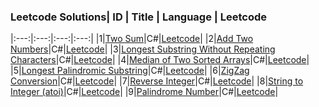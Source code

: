 ### Leetcode Solutions| ID | Title | Language | Leetcode 
|:---:|:---:|:---:|:---:|
|1|[Two Sum](https://github.com/mtmmy/Leetcode/blob/master/Csharp/Leetcode/0001_TwoSum)|C#|[Leetcode](https://leetcode.com/problems/two-sum)|
|2|[Add Two Numbers](https://github.com/mtmmy/Leetcode/blob/master/Csharp/Leetcode/0002_AddTwoNumbers)|C#|[Leetcode](https://leetcode.com/problems/add-two-numbers)|
|3|[Longest Substring Without Repeating Characters](https://github.com/mtmmy/Leetcode/blob/master/Csharp/Leetcode/0003_LongestSubstringWithoutRepeatingChars)|C#|[Leetcode](https://leetcode.com/problems/longest-substring-without-repeating-characters)|
|4|[Median of Two Sorted Arrays](https://github.com/mtmmy/Leetcode/blob/master/Csharp/Leetcode/0004_MedianOfTwoSortedArrays)|C#|[Leetcode](https://leetcode.com/problems/median-of-two-sorted-arrays)|
|5|[Longest Palindromic Substring](https://github.com/mtmmy/Leetcode/blob/master/Csharp/Leetcode/0005_LongestPalindromicSubstring)|C#|[Leetcode](https://leetcode.com/problems/longest-palindromic-substring)|
|6|[ZigZag Conversion](https://github.com/mtmmy/Leetcode/blob/master/Csharp/Leetcode/0006_ZigZagCoversion)|C#|[Leetcode](https://leetcode.com/problems/zigzag-conversion)|
|7|[Reverse Integer](https://github.com/mtmmy/Leetcode/blob/master/Csharp/Leetcode/0007_ReverseInterger)|C#|[Leetcode](https://leetcode.com/problems/reverse-integer)|
|8|[String to Integer (atoi)](https://github.com/mtmmy/Leetcode/blob/master/Csharp/Leetcode/0008_StringToInteger)|C#|[Leetcode](atoi)|
|9|[Palindrome Number](https://github.com/mtmmy/Leetcode/blob/master/Csharp/Leetcode/0009_PalindromeNumber)|C#|[Leetcode](https://leetcode.com/problems/palindrome-number)|
